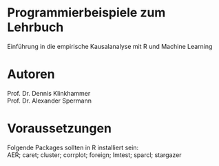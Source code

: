 # Programmierbeispiele zum Lehrbuch
Einführung in die empirische Kausalanalyse mit R und Machine Learning

# Autoren
Prof. Dr. Dennis Klinkhammer<br>
Prof. Dr. Alexander Spermann

# Voraussetzungen
Folgende Packages sollten in R installiert sein:<br>
AER; caret; cluster; corrplot; foreign; lmtest; sparcl; stargazer
